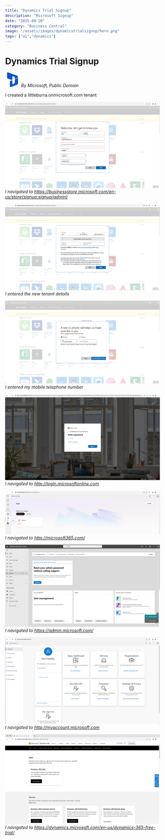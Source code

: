 ```yaml
---
title: "Dynamics Trial Signup"
description: "Microsoft Signup"
date: "2025-09-20"
category: "Business Central"
image: "/assets/images/dynamicstrialsignup/hero.png"
tags: ["ai","dynamics"]
---
```


# Dynamics Trial Signup

![](/assets/images/dynamicstrialsignup/dynamics365-color.svg)
*By Microsoft, Public Domain*


I created a littleburra.onmicrosoft.com tenant

![](/assets/images/dynamicstrialsignup/screen-shot-2023-08-22-at-7.34.24-am-1836x1023.png)
*I navigated to https://businessstore.microsoft.com/en-us/store(signup:signup/admin)*

![](/assets/images/dynamicstrialsignup/screen-shot-2023-08-22-at-7.37.39-am-1836x1021.png)
*I entered the new tenant details*

![](/assets/images/dynamicstrialsignup/screen-shot-2023-08-22-at-7.38.06-am-1836x981.png)
*I entered my mobile telephone number*

![](/assets/images/dynamicstrialsignup/screen-shot-2023-08-22-at-7.43.01-am-1836x1021.png)
*I navigated to http://login.microsoftonline.com*

![](/assets/images/dynamicstrialsignup/screen-shot-2023-08-22-at-7.43.56-am-1836x517.png)
*I navigated to http://microsoft365.com/*

![](/assets/images/dynamicstrialsignup/screen-shot-2023-08-22-at-7.44.26-am-1836x976.png)
*I navigated to https://admin.microsoft.com/*

![](/assets/images/dynamicstrialsignup/screen-shot-2023-08-22-at-7.47.06-am-1836x1023.png)
*I navigated to http://myaccount.microsoft.com*

![](/assets/images/dynamicstrialsignup/screen-shot-2023-08-22-at-8.01.19-am-1836x1060.png)
*I navigated to https://dynamics.microsoft.com/en-us/dynamics-365-free-trial/*